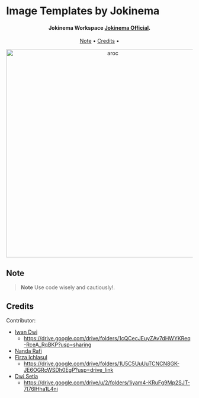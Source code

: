 # Image Templates by Jokinema
<h4 align="center">Jokinema Workspace <a href="https://github.com/iMakeOfficial" target="_blank">Jokinema Official</a>.</h4>

<p align="center">
  <a href="#how-to-use">Note</a> •
  <a href="#credits">Credits</a> •
</p>

<p align="center" >
<img src="https://github.com/zuramaruu/Img/blob/master/blob/master/img/aroc.JPG" width="560" alt="aroc">
</p>

## Note

[//]: # (To run the robot, you'll need this command line:)

[//]: # ()
[//]: # (```bash)

[//]: # (# Kill the demo program)

[//]: # ($ demostop)

[//]: # ()
[//]: # (# Initialize the robot)

[//]: # ($ bringup)

[//]: # ()
[//]: # (# Run the robot)

[//]: # ($ arocgo)

[//]: # ()
[//]: # (# Initialize the robot and run)

[//]: # ($ arocbringup)

[//]: # ()
[//]: # (# Initialize the robot and calibrate )

[//]: # ($ aroccalibrate)

[//]: # ()
[//]: # (# To control the robot via SSH)

[//]: # ($ sshcontrol)

[//]: # (```)

> **Note**
> Use code wisely and cautiously!.

## Credits
    
Contributor:

- [Iwan Dwi](https://github.com/iwandwip)
  - https://drive.google.com/drive/folders/1cQCecJEuyZAv7dHWYKReq-RceA_RqBKP?usp=sharing
- [Nanda Rafi](https://github.com/nandaarafi)
- [Firza Ichlasul](https://github.com/throughheavenandearthimtheonlyone)
  - https://drive.google.com/drive/folders/1U5C5UuUuTCNCN8GK-JE6OGRcWSDh0EgP?usp=drive_link
- [Dwi Setia](https://github.com/CallmeSetia)
  - https://drive.google.com/drive/u/2/folders/1iyam4-KRuFg9Mp2SJT-7I76lHha1L4ni
